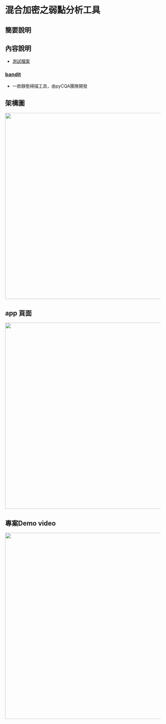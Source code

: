 # 混合加密之弱點分析工具
## 簡要說明
## 內容說明
* [測試檔案](https://github.com/ChaosOrLight/scanner_tool/tree/main/test)
### [bandit](https://github.com/PyCQA/bandit)
* 一款靜態掃描工具，由pyCQA團隊開發
## 架構圖
<img src="https://github.com/user-attachments/assets/6334d82b-ff96-4098-a1ab-7ed3f976d5bc" width=600>

## app 頁面
<img src="https://github.com/user-attachments/assets/488b2ec3-f8e1-44f5-9d50-8b3837551cd3" width=600>

## 專案Demo video
[<img src="https://github.com/user-attachments/assets/6a2444e8-584f-410c-9588-20691e564573" width=600>](https://www.youtube.com/watch?v=2CQE7TCYNdA)



